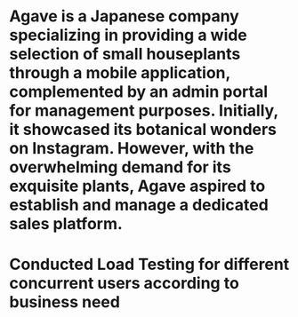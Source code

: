 # Agave is a Japanese company specializing in providing a wide selection of small houseplants through a mobile application, complemented by an admin portal for management purposes. Initially, it showcased its botanical wonders on Instagram. However, with the overwhelming demand for its exquisite plants, Agave aspired to establish and manage a dedicated sales platform.
# Conducted Load Testing for different concurrent users according to business need
